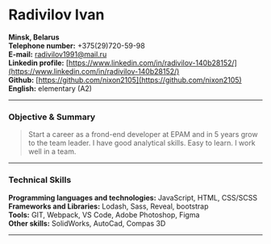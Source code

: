 # Radivilov Ivan

**Minsk, Belarus**  
**Telephone number:** +375(29)720-59-98  
**E-mail:** [radivilov1991@mail.ru](radivilov1991@mail.ru)  
**Linkedin profile:** [https://www.linkedin.com/in/radivilov-140b28152/](https://www.linkedin.com/in/radivilov-140b28152/)  
**Github:** [https://github.com/nixon2105](https://github.com/nixon2105)  
**English:** elementary (A2)

---
### Objective & Summary

> Start a career as a frond-end developer at EPAM and in 5 years grow to the team leader.
> I have good analytical skills. Easy to learn. I work well in a team.

---

### Technical Skills

**Programming languages and technologies:** JavaScript, HTML, CSS/SCSS  
**Frameworks and Libraries:** Lodash, Sass, Reveal, bootstrap  
**Tools:** GIT, Webpack, VS Code, Adobe Photoshop, Figma  
**Other skills:** SolidWorks, AutoCad, Compas 3D  

---
